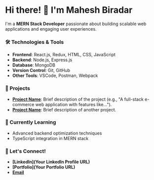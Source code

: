 # Hi there! 👋 I'm Mahesh Biradar  

I'm a **MERN Stack Developer** passionate about building scalable web applications and engaging user experiences.  

### 🛠️ Technologies & Tools  
- **Frontend**: React.js, Redux, HTML, CSS, JavaScript  
- **Backend**: Node.js, Express.js  
- **Database**: MongoDB  
- **Version Control**: Git, GitHub  
- **Other Tools**: VSCode, Postman, Webpack  

### 🚀 Projects  
- **[Project Name](Link)**: Brief description of the project (e.g., "A full-stack e-commerce web application with features like...").  
- **[Project Name](Link)**: Brief description of another project.  

### 🌱 Currently Learning  
- Advanced backend optimization techniques  
- TypeScript integration in MERN stack  

### 🤝 Let's Connect!  
- **[LinkedIn](Your LinkedIn Profile URL)**  
- **[Portfolio](Your Portfolio URL)**  
- **[Email](mailto:your-email@example.com)**  


